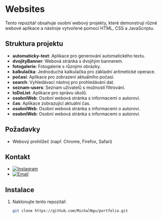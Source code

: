 # Websites

Tento repozitář obsahuje osobní webový projekty, které demonstrují různé webové aplikace a nástroje vytvořené pomocí HTML, CSS a JavaScriptu.

## Struktura projektu

- **automaticky-text**: Aplikace pro generování automatického textu.
- **dvojityBanner**: Webová stránka s dvojitým bannerem.
- **fotogalerie**: Fotogalerie s různými obrázky.
- **kalkulačka**: Jednoduchá kalkulačka pro základní aritmetické operace.
- **počasí**: Aplikace pro zobrazení aktuálního počasí.
- **search**: Vyhledávací nástroj pro prohledávání dat.
- **seznam-users**: Seznam uživatelů s možností filtrování.
- **toDoList**: Aplikace pro správu úkolů.
- **osobníWeb**: Osobní webová stránka s informacemi o autorovi.
- **čas**: Aplikace zobrazující aktuální čas.
- **osobníWeb**: Osobní webová stránka s informacemi o autorovi.
- **osobníWeb**: Osobní webová stránka s informacemi o autorovi.

## Požadavky

- Webový prohlížeč (např. Chrome, Firefox, Safari)

## Kontakt

- [![Instagram](https://img.shields.io/badge/Instagram-%23E4405F.svg?style=for-the-badge&logo=instagram&logoColor=white)](https://instagram.com/vasprofil)
- [![Email](https://img.shields.io/badge/Email-D14836?style=for-the-badge&logo=gmail&logoColor=white)](mailto:vasemail@domena.cz)


## Instalace

1. Naklonujte tento repozitář:

   ```bash
   git clone https://github.com/MichalNgu/portfolio.git
